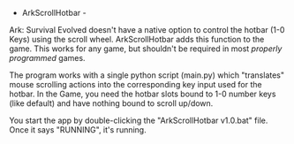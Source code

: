 - ArkScrollHotbar -

Ark: Survival Evolved doesn't have a native option to control the hotbar (1-0 Keys) using the scroll wheel.
ArkScrollHotbar adds this function to the game. This works for any game, but shouldn't be required in most *properly programmed* games.

The program works with a single python script (main.py) which "translates" mouse scrolling actions into the corresponding key input used for the hotbar.
In the Game, you need the hotbar slots bound to 1-0 number keys (like default) and have nothing bound to scroll up/down.

You start the app by double-clicking the "ArkScrollHotbar v1.0.bat" file. Once it says "RUNNING", it's running.
